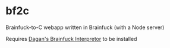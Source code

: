 # bf2c
Brainfuck-to-C webapp written in Brainfuck (with a Node server)  

Requires [Dagan's Brainfuck Interpretor](https://github.com/Property404/bf2c) to be installed
